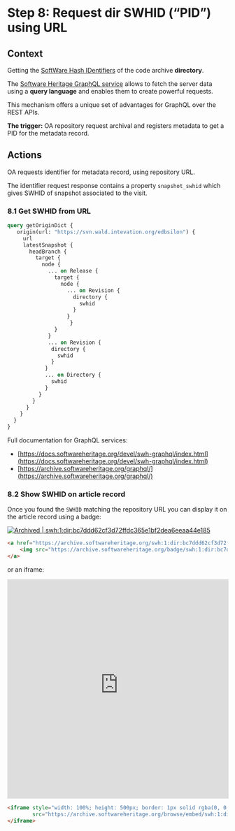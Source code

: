 # Step 8: Request dir SWHID (“PID”) using URL

## Context

Getting the [SoftWare Hash IDentifiers](https://www.swhid.org/) of the code archive
**directory**.

The [Software Heritage GraphQL service](https://archive.softwareheritage.org/graphql/)
allows to fetch the server data using a **query language** and enables them to create
powerful requests.

This mechanism offers a unique set of advantages for GraphQL over the REST
APIs.

**The trigger:** OA repository request archival and registers metadata to get a
PID for the metadata record.

## Actions

OA requests identifier for metadata record, using repository URL.

The identifier request response contains a property `snapshot_swhid` which
gives SWHID of snapshot associated to the visit.

### 8.1 Get SWHID from URL

```graphql
query getOriginDict {
   origin(url: "https://svn.wald.intevation.org/edbsilon") {
     url
     latestSnapshot {
       headBranch {
         target {
           node {
             ... on Release {
               target {
                 node {
                   ... on Revision {
                     directory {
                       swhid
                     }
                   }
            	    }
               }
             }
             ... on Revision {
              directory {
                swhid
              }
            }
            ... on Directory {
              swhid
            }
          }
        }
      }
    }
  }
}
```

Full documentation for GraphQL services:

* [https://docs.softwareheritage.org/devel/swh-graphql/index.html](https://docs.softwareheritage.org/devel/swh-graphql/index.html)
* [https://archive.softwareheritage.org/graphql/](https://archive.softwareheritage.org/graphql/)

### 8.2 Show SWHID on article record

Once you found the `SWHID` matching the repository URL you can display it on the article
record using a badge:

<a href="https://archive.softwareheritage.org/swh:1:dir:bc7ddd62cf3d72ffdc365e1bf2dea6eeaa44e185;origin=https://github.com/rdicosmo/parmap;visit=swh:1:snp:8ddca416836fbbc2a7704c69db38739bef6b6cae;anchor=swh:1:rev:ecd3744ed558da4ea2bf9eb87b80b8949f417126">
    <img src="https://archive.softwareheritage.org/badge/swh:1:dir:bc7ddd62cf3d72ffdc365e1bf2dea6eeaa44e185/" alt="Archived | swh:1:dir:bc7ddd62cf3d72ffdc365e1bf2dea6eeaa44e185"/>
</a>

```html
<a href="https://archive.softwareheritage.org/swh:1:dir:bc7ddd62cf3d72ffdc365e1bf2dea6eeaa44e185;origin=https://github.com/rdicosmo/parmap;visit=swh:1:snp:8ddca416836fbbc2a7704c69db38739bef6b6cae;anchor=swh:1:rev:ecd3744ed558da4ea2bf9eb87b80b8949f417126">
    <img src="https://archive.softwareheritage.org/badge/swh:1:dir:bc7ddd62cf3d72ffdc365e1bf2dea6eeaa44e185/" alt="Archived | swh:1:dir:bc7ddd62cf3d72ffdc365e1bf2dea6eeaa44e185"/>
</a>
```

or an iframe:

<iframe style="width: 100%; height: 500px; border: 1px solid rgba(0, 0, 0, 0.125);"
        src="https://archive.softwareheritage.org/browse/embed/swh:1:dir:bc7ddd62cf3d72ffdc365e1bf2dea6eeaa44e185;origin=https://github.com/rdicosmo/parmap;visit=swh:1:snp:8ddca416836fbbc2a7704c69db38739bef6b6cae;anchor=swh:1:rev:ecd3744ed558da4ea2bf9eb87b80b8949f417126/">
</iframe>

```html
<iframe style="width: 100%; height: 500px; border: 1px solid rgba(0, 0, 0, 0.125);"
        src="https://archive.softwareheritage.org/browse/embed/swh:1:dir:bc7ddd62cf3d72ffdc365e1bf2dea6eeaa44e185;origin=https://github.com/rdicosmo/parmap;visit=swh:1:snp:8ddca416836fbbc2a7704c69db38739bef6b6cae;anchor=swh:1:rev:ecd3744ed558da4ea2bf9eb87b80b8949f417126/">
</iframe>
```
